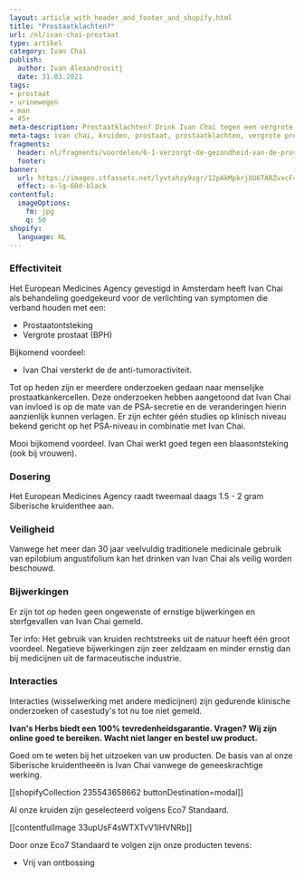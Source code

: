 ```yaml
---
layout: article_with_header_and_footer_and_shopify.html
title: "Prostaatklachten?"
url: /nl/ivan-chai-prostaat
type: artikel
category: Ivan Chai
publish:
  author: Ivan Alexandrovitj
  date: 31.03.2021
tags:
- prostaat
- urinewegen
- man
- 45+
meta-description: Prostaatklachten? Drink Ivan Chai tegen een vergrote prostaat (bph), prostaatontsteking en prostaatkanker. 
meta-tags: ivan chai, kruiden, prostaat, prostaatklachten, vergrote prostaat, bph, prostaatontsteking, prostaatkanker
fragments:
  header: nl/fragments/voordelen/6-1-verzorgt-de-gezondheid-van-de-prostaat
  footer: 
banner:
  url: https://images.ctfassets.net/lyvtxhzy9zgr/12pAkMpkrjbU6TARZvxcF4/8292e1d2ef8b74ef5deefbcbfe26faf0/headernr1.png?fm=jpg&q=50
  effect: o-lg-60d-black
contentful:
  imageOptions:
    fm: jpg
    q: 50
shopify:
  language: NL
---
```

### Effectiviteit

Het European Medicines Agency gevestigd in Amsterdam heeft Ivan Chai als behandeling goedgekeurd voor de verlichting van symptomen die verband houden met een:
* Prostaatontsteking
* Vergrote prostaat (BPH)

Bijkomend voordeel: 
* Ivan Chai versterkt de de anti-tumoractiviteit.

Tot op heden zijn er meerdere onderzoeken gedaan naar menselijke prostaatkankercellen. Deze onderzoeken hebben aangetoond dat Ivan Chai van invloed is op de mate van de PSA-secretie en de veranderingen hierin aanzienlijk kunnen verlagen. Er zijn echter géén studies op klinisch niveau bekend gericht op het PSA-niveau in combinatie met Ivan Chai.

Mooi bijkomend voordeel. Ivan Chai werkt goed tegen een blaasontsteking (ook bij vrouwen).

### Dosering

Het European Medicines Agency raadt tweemaal daags 1.5 - 2 gram Siberische kruidenthee aan.

### Veiligheid

Vanwege het meer dan 30 jaar veelvuldig traditionele medicinale gebruik van epilobium angustifolium kan het drinken van Ivan Chai als veilig worden beschouwd.

### Bijwerkingen

Er zijn tot op heden geen ongewenste of ernstige bijwerkingen en sterfgevallen van Ivan Chai gemeld.

Ter info: Het gebruik van kruiden rechtstreeks uit de natuur heeft één groot voordeel. Negatieve bijwerkingen zijn zeer zeldzaam en minder ernstig dan bij medicijnen uit de farmaceutische industrie.

### Interacties

Interacties (wisselwerking met andere medicijnen) zijn gedurende klinische onderzoeken of casestudy's tot nu toe niet gemeld.

**Ivan's Herbs biedt een 100% tevredenheidsgarantie. Vragen? Wij zijn online goed te bereiken. Wacht niet langer en bestel uw product.**

Goed om te weten bij het uitzoeken van uw producten. De basis van al onze Siberische kruidentheeën is Ivan Chai vanwege de geneeskrachtige werking.

[[shopifyCollection 235543658662 buttonDestination=modal]]

Al onze kruiden zijn geselecteerd volgens Eco7 Standaard.

[[contentfulImage 33upUsF4sWTXTvV1IHVNRb]]

Door onze Eco7 Standaard te volgen zijn onze producten tevens:

* Vrij van ontbossing
